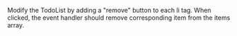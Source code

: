 Modify the TodoList by adding a "remove" button to each li tag. When clicked, the event handler should remove corresponding item from the items array.
